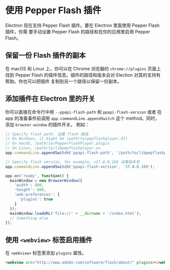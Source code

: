 # 使用 Pepper Flash 插件

Electron 现在支持 Pepper Flash 插件。要在 Electron 里面使用 Pepper Flash 插件，你需
要手动设置 Pepper Flash 的路径和在你的应用里启用 Pepper Flash。

## 保留一份 Flash 插件的副本

在 macOS 和 Linux 上，你可以在 Chrome 浏览器的 `chrome://plugins` 页面上找到 Pepper
Flash 的插件信息。插件的路径和版本会对 Election 对其的支持有帮助。你也可以把插件
复制到另一个路径以保留一份副本。

## 添加插件在 Electron 里的开关

你可以直接在命令行中用 `--ppapi-flash-path` 和 `ppapi-flash-version` 或者
在 app 的准备事件前调用 `app.commandLine.appendSwitch` 这个 method。同时，
添加 `browser-window` 的插件开关。
例如：

```javascript
// Specify flash path. 设置 flash 路径
// On Windows, it might be /path/to/pepflashplayer.dll
// On macOS, /path/to/PepperFlashPlayer.plugin
// On Linux, /path/to/libpepflashplayer.so
app.commandLine.appendSwitch('ppapi-flash-path', '/path/to/libpepflashplayer.so');

// Specify flash version, for example, v17.0.0.169 设置版本号
app.commandLine.appendSwitch('ppapi-flash-version', '17.0.0.169');

app.on('ready', function() {
  mainWindow = new BrowserWindow({
    'width': 800,
    'height': 600,
    'web-preferences': {
      'plugins': true
    }
  });
  mainWindow.loadURL('file://' + __dirname + '/index.html');
  // Something else
});
```

## 使用 `<webview>` 标签启用插件

在 `<webview>` 标签里添加 `plugins` 属性。

```html
<webview src="http://www.adobe.com/software/flash/about/" plugins></webview>
```
